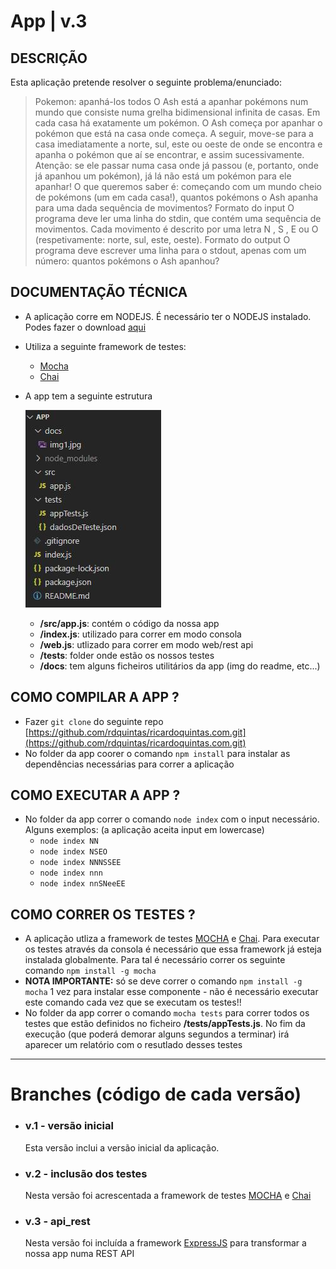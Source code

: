 # App | v.3

## DESCRIÇÃO
Esta aplicação pretende resolver o seguinte problema/enunciado:

  > Pokemon: apanhá-los todos
  > O Ash está a apanhar pokémons num mundo que consiste numa grelha bidimensional infinita de casas.
  > Em cada casa há exatamente um pokémon.
  > O Ash começa por apanhar o pokémon que está na casa onde começa. A seguir, move-se para a casa
  > imediatamente a norte, sul, este ou oeste de onde se encontra e apanha o pokémon que aí se encontrar,
  > e assim sucessivamente. Atenção: se ele passar numa casa onde já passou (e, portanto, onde já apanhou
  > um pokémon), já lá não está um pokémon para ele apanhar!
  > O que queremos saber é: começando com um mundo cheio de pokémons (um em cada casa!), quantos
  > pokémons o Ash apanha para uma dada sequência de movimentos?
  > Formato do input
  > O programa deve ler uma linha do stdin, que contém uma sequência de movimentos. Cada movimento é
  > descrito por uma letra N , S , E ou O (respetivamente: norte, sul, este, oeste).
  > Formato do output
  > O programa deve escrever uma linha para o stdout, apenas com um número: quantos pokémons o Ash
  > apanhou?

## DOCUMENTAÇÃO TÉCNICA
  - A aplicação corre em NODEJS. É necessário ter o NODEJS instalado. Podes fazer o download [aqui](https://nodejs.dev/)
  - Utiliza a seguinte framework de testes:
    - [Mocha](https://mochajs.org/)
    - [Chai](https://www.chaijs.com/) 
  - A app tem a seguinte estrutura

      ![](/docs/img1.jpg)

    - **/src/app.js**: contém o código da nossa app
    - **/index.js**: utilizado para correr em modo consola
    - **/web.js**: utlizado para correr em modo web/rest api
    - **/tests**: folder onde estão os nossos testes
    - **/docs**: tem alguns ficheiros utilitários da app (img do readme, etc...)


## COMO COMPILAR A APP ?
 - Fazer `git clone` do seguinte repo [https://github.com/rdquintas/ricardoquintas.com.git](https://github.com/rdquintas/ricardoquintas.com.git)
 - No folder da app coorer o comando `npm install` para instalar as dependências necessárias para correr a aplicação

## COMO EXECUTAR A APP ?
  - No folder da app correr o comando `node index` com o input necessário. Alguns exemplos: (a aplicação aceita input em lowercase)
    - `node index NN`
    - `node index NSEO`
    - `node index NNNSSEE`
    - `node index nnn`
    - `node index nnSNeeEE`


## COMO CORRER OS TESTES ?
  - A aplicação utliza a framework de testes [MOCHA](https://mochajs.org/) e [Chai](https://www.chaijs.com/). Para executar os testes através da consola é necessário que essa framework já esteja instalada globalmente.  Para tal é necessário correr os seguinte comando `npm install -g mocha`
  - **NOTA IMPORTANTE:** só se deve correr o comando `npm install -g mocha` 1 vez para instalar esse componente - não é necessário executar este comando cada vez que se executam os testes!!
 - No folder da app correr o comando `mocha tests` para correr todos os testes que estão definidos no ficheiro **/tests/appTests.js**. No fim da execução (que poderá demorar alguns segundos a terminar) irá aparecer um relatório com o resutlado desses testes


---

# Branches (código de cada versão)
 - ### v.1 - versão inicial
   Esta versão inclui a versão inicial da aplicação.
 - ### v.2 - inclusão dos testes
   Nesta versão foi acrescentada a framework de testes [MOCHA](https://mochajs.org/) e [Chai](https://www.chaijs.com/) 
 - ### v.3 - api_rest
   Nesta versão foi incluída a framework [ExpressJS](https://expressjs.com/) para transformar a nossa app numa REST API
